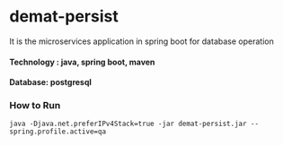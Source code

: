 # demat-persist
It is the microservices  application in spring boot for database operation
#### Technology : java, spring boot, maven
#### Database: postgresql 


### How to Run
    java -Djava.net.preferIPv4Stack=true -jar demat-persist.jar --spring.profile.active=qa
